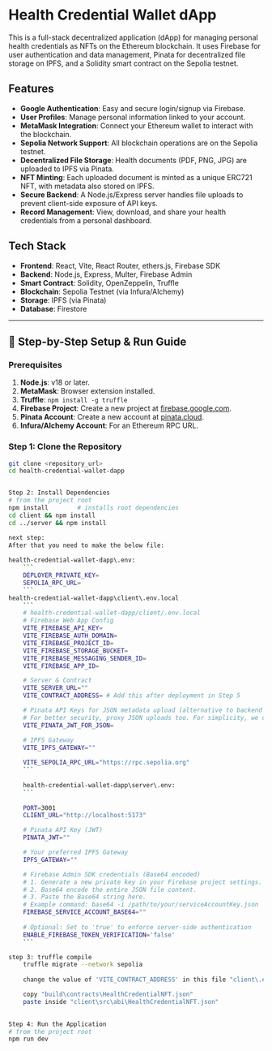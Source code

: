 # Health Credential Wallet dApp

This is a full-stack decentralized application (dApp) for managing personal health credentials as NFTs on the Ethereum blockchain. It uses Firebase for user authentication and data management, Pinata for decentralized file storage on IPFS, and a Solidity smart contract on the Sepolia testnet.

## Features

- **Google Authentication**: Easy and secure login/signup via Firebase.
- **User Profiles**: Manage personal information linked to your account.
- **MetaMask Integration**: Connect your Ethereum wallet to interact with the blockchain.
- **Sepolia Network Support**: All blockchain operations are on the Sepolia testnet.
- **Decentralized File Storage**: Health documents (PDF, PNG, JPG) are uploaded to IPFS via Pinata.
- **NFT Minting**: Each uploaded document is minted as a unique ERC721 NFT, with metadata also stored on IPFS.
- **Secure Backend**: A Node.js/Express server handles file uploads to prevent client-side exposure of API keys.
- **Record Management**: View, download, and share your health credentials from a personal dashboard.

## Tech Stack

- **Frontend**: React, Vite, React Router, ethers.js, Firebase SDK
- **Backend**: Node.js, Express, Multer, Firebase Admin
- **Smart Contract**: Solidity, OpenZeppelin, Truffle
- **Blockchain**: Sepolia Testnet (via Infura/Alchemy)
- **Storage**: IPFS (via Pinata)
- **Database**: Firestore

---

## 🚀 Step-by-Step Setup & Run Guide

### Prerequisites

1.  **Node.js**: v18 or later.
2.  **MetaMask**: Browser extension installed.
3.  **Truffle**: `npm install -g truffle`
4.  **Firebase Project**: Create a new project at [firebase.google.com](https://firebase.google.com).
5.  **Pinata Account**: Create a new account at [pinata.cloud](https://pinata.cloud).
6.  **Infura/Alchemy Account**: For an Ethereum RPC URL.

### Step 1: Clone the Repository

```bash
git clone <repository_url>
cd health-credential-wallet-dapp


Step 2: Install Dependencies
# from the project root
npm install        # installs root dependencies
cd client && npm install
cd ../server && npm install

next step:
After that you need to make the below file:
    
health-credential-wallet-dapp\.env:
    ```
    DEPLOYER_PRIVATE_KEY=
    SEPOLIA_RPC_URL=    
    ```
health-credential-wallet-dapp\client\.env.local
    ```
    # health-credential-wallet-dapp/client/.env.local
    # Firebase Web App Config
    VITE_FIREBASE_API_KEY=
    VITE_FIREBASE_AUTH_DOMAIN=
    VITE_FIREBASE_PROJECT_ID=
    VITE_FIREBASE_STORAGE_BUCKET=
    VITE_FIREBASE_MESSAGING_SENDER_ID=
    VITE_FIREBASE_APP_ID=

    # Server & Contract
    VITE_SERVER_URL=""
    VITE_CONTRACT_ADDRESS= # Add this after deployment in Step 5

    # Pinata API Keys for JSON metadata upload (alternative to backend proxy for JSON)
    # For better security, proxy JSON uploads too. For simplicity, we can use keys on client.
    VITE_PINATA_JWT_FOR_JSON=

    # IPFS Gateway
    VITE_IPFS_GATEWAY=""
    
    VITE_SEPOLIA_RPC_URL="https://rpc.sepolia.org"
    ```
    
    health-credential-wallet-dapp\server\.env:
    ```
    
    PORT=3001
    CLIENT_URL="http://localhost:5173"

    # Pinata API Key (JWT)
    PINATA_JWT=""

    # Your preferred IPFS Gateway
    IPFS_GATEWAY=""

    # Firebase Admin SDK credentials (Base64 encoded)
    # 1. Generate a new private key in your Firebase project settings.
    # 2. Base64 encode the entire JSON file content.
    # 3. Paste the Base64 string here.
    # Example command: base64 -i /path/to/your/serviceAccountKey.json | pbcopy
    FIREBASE_SERVICE_ACCOUNT_BASE64=""
    
    # Optional: Set to 'true' to enforce server-side authentication
    ENABLE_FIREBASE_TOKEN_VERIFICATION='false'  
    ```

step 3: truffle compile
    truffle migrate --network sepolia
    
    change the value of 'VITE_CONTRACT_ADDRESS' in this file "client\.env.local"

    copy "build\contracts\HealthCredentialNFT.json"
    paste inside "client\src\abi\HealthCredentialNFT.json"
    

Step 4: Run the Application
# from the project root
npm run dev

